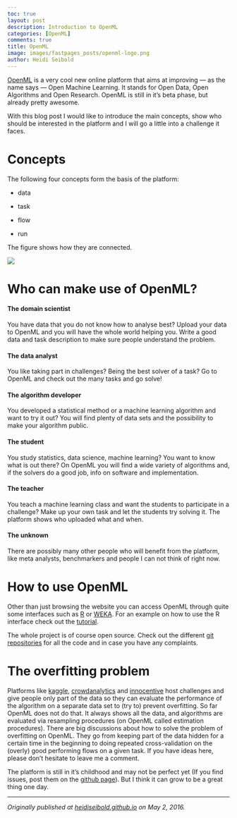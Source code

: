```yaml
---
toc: true
layout: post
description: Introduction to OpenML
categories: [OpenML]
comments: true
title: OpenML
image: images/fastpages_posts/openml-logo.png
author: Heidi Seibold
---
```



[OpenML](http://www.openml.org/) is a very cool new online platform that aims at improving — as the name says — Open Machine Learning. It stands for Open Data, Open Algorithms and Open Research. OpenML is still in it’s beta phase, but already pretty awesome.

With this blog post I would like to introduce the main concepts, show who should be interested in the platform and I will go a little into a challenge it faces.

# Concepts

The following four concepts form the basis of the platform:

- data

- task

- flow

- run

The figure shows how they are connected.

![](https://cdn-images-1.medium.com/max/1916/0*ZFQLih5r09Vd8bg3.png)

# Who can make use of OpenML?

#### The domain scientist

You have data that you do not know how to analyse best? Upload your data to OpenML and you will have the whole world helping you. Write a good data and task description to make sure people understand the problem.

#### The data analyst

You like taking part in challenges? Being the best solver of a task? Go to OpenML and check out the many tasks and go solve!

#### The algorithm developer

You developed a statistical method or a machine learning algorithm and want to try it out? You will find plenty of data sets and the possibility to make your algorithm public.

#### The student

You study statistics, data science, machine learning? You want to know what is out there? On OpenML you will find a wide variety of algorithms and, if the solvers do a good job, info on software and implementation.

#### The teacher

You teach a machine learning class and want the students to participate in a challenge? Make up your own task and let the students try solving it. The platform shows who uploaded what and when.

#### The unknown

There are possibly many other people who will benefit from the platform, like meta analysts, benchmarkers and people I can not think of right now.

# How to use OpenML

Other than just browsing the website you can access OpenML through quite some interfaces such as [R](http://www.openml.org/guide#!r) or [WEKA](http://www.openml.org/guide#!plugin_weka). For an example on how to use the R interface check out the [tutorial](http://openml.github.io/openml-r/vignettes/OpenML.html).

The whole project is of course open source. Check out the different [git repositories](https://github.com/openml) for all the code and in case you have any complaints.

# The overfitting problem

Platforms like [kaggle](https://www.kaggle.com/), [crowdanalytics](https://www.crowdanalytix.com/) and [innocentive](https://www.innocentive.com/) host challenges and give people only part of the data so they can evaluate the performance of the algorithm on a separate data set to (try to) prevent overfitting. So far OpenML does not do that. It always shows all the data, and algorithms are evaluated via resampling procedures (on OpenML called estimation procedures). There are big discussions about how to solve the problem of overfitting on OpenML. They go from keeping part of the data hidden for a certain time in the beginning to doing repeated cross-validation on the (overly) good performing flows on a given task. If you have ideas here, please don’t hesitate to leave me a comment.

The platform is still in it’s childhood and may not be perfect yet (If you find issues, post them on the [github page](https://github.com/openml)). But I think it can grow to be a great thing one day.

---

_Originally published at [heidiseibold.github.io](http://heidiseibold.github.io/2016/05/02/OpenML/) on May 2, 2016._
